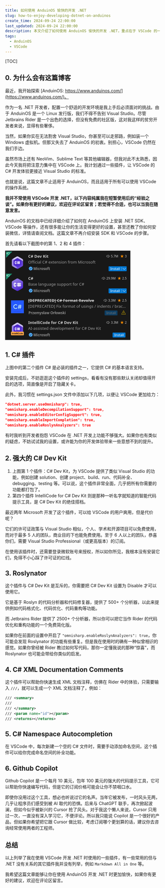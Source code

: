 ```yaml
---
title: 如何使用 AnduinOS 愉快的开发 .NET
slug: how-to-enjoy-developing-dotnet-on-anduinos
create_time: 2024-09-24 22:00:00
last_updated: 2024-09-24 22:00:00
description: 本文介绍了如何使用 AnduinOS 愉快的开发 .NET，重点在于 VSCode 的一些配置。
tags:
  - AnduinOS
  - VSCode
---
```


[TOC]

## 0. 为什么会有这篇博客

最近，我开始探索 [AnduinOS: https://www.anduinos.com/](https://www.anduinos.com/)。

作为一名 .NET 开发者，配置一个舒适的开发环境是我上手后必须面对的挑战。由于 AnduinOS 是一个 Linux 发行版，我们不得不告别 Visual Studio。尽管 Jetbrains Rider 是一个出色的选择，但没有免费的社区版，这对我这样的贫穷开发者来说，显得有些奢侈。

当然，如果你实在无法割舍 Visual Studio，你甚至可以走邪路，例如装一个 Windows 虚拟机。但那又失去了 AnduinOS 的初衷。别担心，VSCode 仍然在我们手边。

虽然市场上还有 NeoVim、Sublime Text 等其他编辑器，但我对此不太熟悉，因此今天我将把注意力集中在 VSCode 上。我计划通过一些插件，让 VSCode 的 C# 开发体验更接近 Visual Studio 的标准。

也就是说，这篇文章不止适用于 AnduinOS，而且适用于所有可以使用 VSCode 的操作系统。

**我并不常使用 VSCode 开发 .NET，以下内容纯属我在短暂使用后的“经验之谈”。如果你有更好的建议，欢迎在评论区留言；若觉得不合适，也可以当我在随意发言。**

AnduinOS 的文档中已经详细介绍了如何在 AnduinOS 上安装 .NET SDK、VSCode 等操作，还有很多能让你的生活变得更好的设置，甚至还教了你如何安装微信，详情请查阅文档。这篇文章不再介绍安装 SDK 和 VSCode 的步骤。

首先请看以下截图中的第 1、2 和 4 插件：

![](assets/01.jpg)

## 1. C# 插件

上图中的第二个插件 C# 是必装的插件之一，它提供 C# 的基本语言支持。

安装完成后，不妨逛逛这个插件的 settings，看看有没有那些默认关闭却值得开启的选项，简直像是开启了隐藏关卡。

<!-- 关于：Roslyn 编译器特性 / Roslynator / 自动使用（也许还有命名空间自动完成 / C# XML 文档注释）

简而言之 - 将以下内容放入你的 settings.json 文件中：

  "omnisharp.enableEditorConfigSupport": true,
  "omnisharp.enableImportCompletion": true,
  "omnisharp.enableRoslynAnalyzers": true


我将讨论两件事：1）C# 扩展（OmniSharp）设置，这些设置将 VS Code 的 C# 编辑体验从“还不错”提升到 8.5，10 分是 Visual Studio；2）启用这些设置可能使 Roslynator 等变得多余。

1）OmniSharp 设置

Visual Studio 的 C# 编辑体验大部分是通过 C# 的 Roslyn 编译器提供的。分析器、代码修复、重构、应用“代码风格”（格式、命名、大小写等）。所有这些都可以通过 "omnisharp.enableRoslynAnalyzers": true 在 VS Code 中实现。灯泡图标现在会显示与 Visual Studio 相同的信息和修复建议，以及首字符的三点建议/修复等。

至于“代码风格”和错误/严重性级别，"omnisharp.enableEditorConfigSupport": true 可以进一步提升体验。Visual Studio 的所有代码风格和严重性级别实际上是底层的 editorconfig，并可以导出为 editorconfig 文件。通过启用 OmniSharp 的 editorconfig 支持，OmniSharp 将查找 editorconfig 文件并将编译器指向它，提供与 Visual Studio 相同的体验。如果我没记错，仅启用此设置而不提供 editorconfig 文件的体验也比禁用更好。

最后，我知道的设置是 "omnisharp.enableImportCompletion": true。

2）可能多余的扩展

* "omnisharp.enableImportCompletion": 我确信自动使用和导入完成的行为是不同的，但需要说明的是：OmniSharp 有一个选择加入的版本。

* "omnisharp.enableEditorConfigSupport": 在这里并不是“多余”，更准确地说是“正交”：此设置适用于否则会被忽略的 dotnet 特定的 editorconfig 值。可以搜索 “visual studio editorconfig” 或 “dotnet editorconfig”。所有内容都可以 1:1 地从 Visual Studio 转移过来。一些有趣的功能在这里，比如自动排序/分组 using。

* "omnisharp.enableRoslynAnalyzers": 启用此设置将激活随着每个 .NET 发布而增加的大量分析器和修复。Visual Studio 提供的所有功能，除了需要复杂用户输入的重构（比如参数重新排序）。Roslynator 提供了更多（分析器/修复/重构）——当我一起使用它们时，发现了很多重复的分析器和修复。这里还发生了其他一些魔法，可能会使其他扩展部分或完全多余。

呼，想起那些尝试过 VS Code 的 C# 并根据默认设置做出判断的怀疑者，我真的感到痛心。随着 OmniSharp 即将被淘汰，我想知道新的 VS Code + Roslyn 体验会是怎样的？  -->

此外，我习惯在 settings.json 文件中添加以下几项，以便让 VSCode 更加给力：

```json
"dotnet.server.useOmnisharp": true,
"omnisharp.enableDecompilationSupport": true,
"omnisharp.enableEditorConfigSupport": true,
"omnisharp.enableImportCompletion": true,
"omnisharp.enableRoslynAnalyzers": true
```

有时我听到开发者抱怨 VSCode 在 .NET 开发上功能不够强大。如果你也有类似的疑虑，不妨试试我的设置，或许能为你的开发体验带来一些意想不到的提升。

## 2. 强大的 C# Dev Kit

1. 上图第 1 个插件：C# Dev Kit，为 VSCode 提供了类似 Visual Studio 的功能，例如创建 solution、创建 project、build、run、代码补全、debugging、testing 等。可以说，这个插件非常全面，几乎把所有你需要的功能都打包了。
2. 第四个插件 IntelliCode for C# Dev Kit 则是那种一听名字就知道的智能代码提示工具，是 C# Dev Kit 的绝佳搭档。

最近两年 Microsoft 开发了这个插件，可以给 VSCode 的用户爽用，但是代价呢？

它们的许可证政策与 Visual Studio 相似，个人、学术和开源项目可以免费使用，而对于最多 5 人的团队，商业目的下也能免费使用。至于 6 人以上的团队，恭喜你们，需要 Visual Studio Professional（或更高版本）的订阅。

在使用该插件时，还需要登录微软账号来授权，所以如你所见，我根本没有安装它们，免得不小心踩了许可证的红线。

## 3. Roslynator

这个插件与 C# Dev Kit 是互斥的，你需要把 C# Dev Kit 设置为 Disable 才可以使用它。

它是基于 Roslyn 的代码分析器和代码修复器，提供了 500+ 个分析器，以此来提供例如代码格式化、代码优化、代码重构等功能。

而 Jetbrains Rider 提供了 2500+ 个分析器，所以你可以把它当作 Rider 的代码优化和重构功能的一个免费简化版。

如果你在前面的设置中开启了 `"omnisharp.enableRoslynAnalyzers": true`，你可能会发现 Roslynator 的功能有些重复。但是我在使用时的确有一种似曾相识的感觉。如果你曾经被 Rider 教过如何写代码，那你一定懂我说的那种“惊喜”，而 Roslynator 也可能会带给你类似的启发。

## 4. C# XML Documentation Comments

这个插件可以帮助你快速生成 XML 文档注释，仿佛在 Rider 中的体验，只需要输入 `///`，就可以生成一个 XML 文档注释了，例如：

```xml
/// <summary>
///
/// </summary>
/// <param name="id"></param>
/// <returns></returns>
```

## 5. C# Namespace Autocompletion

在 VSCode 中，每次新建一个空的 C# 文件时，需要手动添加命名空间，这个插件可以给你完成命名空间的补全功能。

## 6. Github Copilot

Github Copilot 是一个每月 10 美元，包年 100 美元的强大的代码提示工具，它可以帮助你快速编写代码，但是它的订阅价格可能会让你不禁咽口水。

即使你没用过这个工具，想必也听说过它的名声。当年它被发布，一时风头无两，几乎让程序员们感受到被 AI 取代的恐惧。后来与 ChatGPT 联手，再次掀起波澜，但如今似乎被新兴的 Cursor 抢了风头。对于我这个懒人来说，Cursor 只用过一次，一直没有深入学习它，不便评论。所以我只能说 Copilot 是一个很好的产品，但如果你希望把它跟 Cursor 做比较，考虑订阅哪个更划算的话，建议你去咨询经常使用两者的工程师。

## 总结

以上列举了我在使用 VSCode 开发 .NET 时使用的一些插件，有一些常用的但与 .NET 没有关系的其它插件我并没有列举，例如 `Markdown All in One` 等。

我希望这篇文章能够让你在使用 AnduinOS 开发 .NET 时更加愉快，如果你有更好的建议，欢迎在评论区留言。
